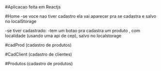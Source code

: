 #Aplicacao feita em Reactjs

#Home
-se voce nao tiver cadastro ela vai aparecer pra se cadastra e salvo no localStorage

-se tiver cadastrado:
    -tem um botao pra cadastra um produto , com localidade (usando uma api de cep), salvo no localstorage

#cadProd (cadastro de produtos)

#CadClient (cadastro de clientes)

#Produtos (cadastro de produtos)